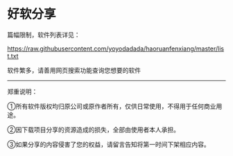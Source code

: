 # 好软分享

篇幅限制，软件列表详见：

https://raw.githubusercontent.com/yoyodadada/haoruanfenxiang/master/list.txt

软件繁多，请善用网页搜索功能查询您想要的软件

------------------------------

郑重说明：

①所有软件版权均归原公司或原作者所有，仅供日常使用，不得用于任何商业用途。

②因下载项目分享的资源造成的损失，全部由使用者本人承担。

③如果分享的内容侵害了您的权益，请留言告知将第一时间下架相应内容。

